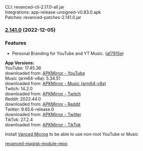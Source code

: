 CLI: revanced-cli-2.17.0-all.jar  
Integrations: app-release-unsigned-v0.83.0.apk  
Patches: revanced-patches-2.141.0.jar  

### [2.141.0](https://github.com/E85Addict/revanced-patches/compare/v2.140.0...v2.141.0) (2022-12-05)
### Features
* Personal Branding for YouTube and YT Music. ([af7915e](https://github.com/E85Addict/revanced-patches/commit/af7915ea63455aef6384e3980fc781a7da79cf69))

  
**App Versions:**  
YouTube: 17.45.36  
downloaded from: [APKMirror - YouTube](https://www.apkmirror.com/apk/google-inc/youtube/youtube-17-45-36-release/youtube-17-45-36-android-apk-download/)  
Music (arm64-v8a): 5.34.51  
downloaded from: [APKMirror - Music (arm64-v8a)](https://www.apkmirror.com/apk/google-inc/youtube-music/youtube-music-5-34-51-release/youtube-music-5-34-51-android-apk-download/)  
Twitch: 14.2.0  
downloaded from: [APKMirror - Twitch](https://www.apkmirror.com/apk/twitch-interactive-inc/twitch/twitch-14-2-0-release/twitch-live-game-streaming-14-2-0-android-apk-download/)  
Reddit: 2022.44.0  
downloaded from: [APKMirror - Reddit](https://www.apkmirror.com/apk/redditinc/reddit/reddit-2022-44-0-release/reddit-2022-44-0-android-apk-download/)  
Twitter: 9.65.6-release.0  
downloaded from: [APKMirror - Twitter](https://www.apkmirror.com/apk/twitter-inc/twitter/twitter-9-65-6-release-0-release/twitter-9-65-6-release-0-android-apk-download/)  
TikTok: 27.2.4  
downloaded from: [APKMirror - TikTok](https://www.apkmirror.com/apk/tiktok-pte-ltd/tik-tok-including-musical-ly/tik-tok-including-musical-ly-27-2-4-release/tiktok-27-2-4-3-android-apk-download/)  

Install [Vanced Microg](https://github.com/inotia00/VancedMicroG/releases) to be able to use non-root YouTube or Music  

[revanced-magisk-module-repo](https://github.com/E85Addict/revanced-magisk-module)  
